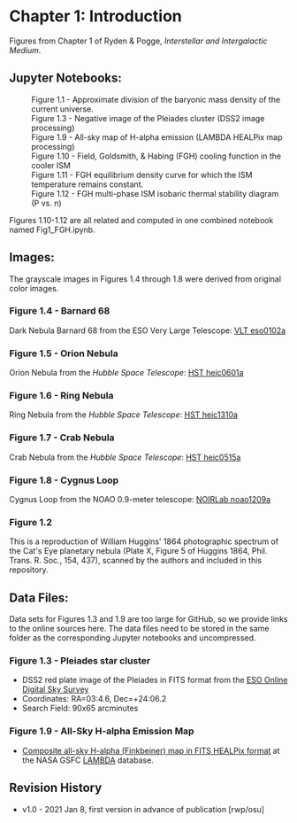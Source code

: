 # Chapter 1: Introduction

Figures from Chapter 1 of Ryden & Pogge, *Interstellar and Intergalactic Medium*.

## Jupyter Notebooks:
<dl>
  <dd>Figure 1.1 - Approximate division of the baryonic mass density of the current universe.
  <dd>Figure 1.3 - Negative image of the Pleiades cluster (DSS2 image processing)
  <dd>Figure 1.9 - All-sky map of H-alpha emission (LAMBDA HEALPix map processing)
  <dd>Figure 1.10 - Field, Goldsmith, & Habing (FGH) cooling function in the cooler ISM
  <dd>Figure 1.11 - FGH equilibrium density curve for which the ISM temperature remains constant.
  <dd>Figure 1.12 - FGH multi-phase ISM isobaric thermal stability diagram (P vs. n)
</dl>
Figures 1.10-1.12 are all related and computed in one combined notebook named Fig1_FGH.ipynb.

## Images:
The grayscale images in Figures 1.4 through 1.8 were derived from original color images.

### Figure 1.4 - Barnard 68
Dark Nebula Barnard 68 from the ESO Very Large Telescope: [VLT eso0102a](https://www.eso.org/public/images/eso0102a)

### Figure 1.5 - Orion Nebula
Orion Nebula from the *Hubble Space Telescope*: [HST heic0601a](https://esahubble.org/images/heic0601a)

### Figure 1.6 - Ring Nebula
Ring Nebula from the *Hubble Space Telescope*: [HST heic1310a](https://esahubble.org/images/heic1310a)

### Figure 1.7 - Crab Nebula
Crab Nebula from the *Hubble Space Telescope*: [HST heic0515a](https://esahubble.org/images/heic0515a)

### Figure 1.8 - Cygnus Loop
Cygnus Loop from the NOAO 0.9-meter telescope: [NOIRLab noao1209a](https://noirlab.edu/public/images/noao1209a)

### Figure 1.2
This is a reproduction of William Huggins' 1864 photographic spectrum of the Cat's Eye planetary nebula
(Plate X, Figure 5 of Huggins 1864, Phil. Trans. R. Soc., 154, 437), scanned by the authors and included
in this repository.

## Data Files:

Data sets for Figures 1.3 and 1.9 are too large for GitHub, so we provide links to the online sources here.  The data files need to be
stored in the same folder as the corresponding Jupyter notebooks and uncompressed.

### Figure 1.3 - Pleiades star cluster
 * DSS2 red plate image of the Pleiades in FITS format from the [ESO Online Digital Sky Survey](https://archive.eso.org/dss/dss)
 * Coordinates: RA=03:4.6, Dec=+24:06.2
 * Search Field: 90x65 arcminutes
 
### Figure 1.9 - All-Sky H-alpha Emission Map
 * [Composite all-sky H-alpha (Finkbeiner) map in FITS HEALPix format](https://lambda.gsfc.nasa.gov/product/foreground/fg_halpha_map.cfm) at the NASA GSFC [LAMBDA](https://lambda.gsfc.nasa.gov) database.
 
## Revision History

 * v1.0 - 2021 Jan 8, first version in advance of publication [rwp/osu]
